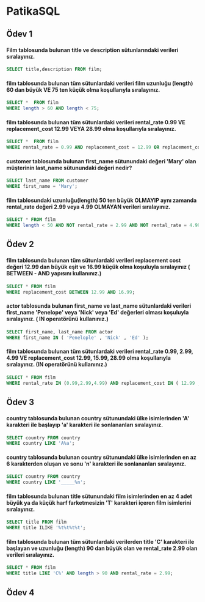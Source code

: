 # PatikaSQL
## <p id = 'Ödev 1' > Ödev 1 </p> 
#### Film tablosunda bulunan title ve description sütunlarındaki verileri sıralayınız.
~~~sql
SELECT title,description FROM film;
~~~~
#### film tablosunda bulunan tüm sütunlardaki verileri film uzunluğu (length) 60 dan büyük VE 75 ten küçük olma koşullarıyla sıralayınız.
~~~~sql
SELECT *  FROM film
WHERE length > 60 AND length < 75;
~~~~
#### film tablosunda bulunan tüm sütunlardaki verileri rental_rate 0.99 VE replacement_cost 12.99 VEYA 28.99 olma koşullarıyla sıralayınız.
~~~~sql
SELECT *  FROM film
WHERE rental_rate = 0.99 AND replacement_cost = 12.99 OR replacement_cost = 28.99
~~~~
#### customer tablosunda bulunan first_name sütunundaki değeri 'Mary' olan müşterinin last_name sütunundaki değeri nedir?
~~~~sql
SELECT last_name FROM customer
WHERE first_name = 'Mary';
~~~~
#### film tablosundaki uzunluğu(length) 50 ten büyük OLMAYIP aynı zamanda rental_rate değeri 2.99 veya 4.99 OLMAYAN verileri sıralayınız.
~~~~sql
SELECT * FROM film
WHERE length < 50 AND NOT rental_rate = 2.99 AND NOT rental_rate = 4.99;
~~~~
## <p id = 'Ödev 2' > Ödev 2 </p> 
#### film tablosunda bulunan tüm sütunlardaki verileri replacement cost değeri 12.99 dan büyük eşit ve 16.99 küçük olma koşuluyla sıralayınız ( BETWEEN - AND yapısını kullanınız.)
~~~~sql
SELECT * FROM film
WHERE replacement_cost BETWEEN 12.99 AND 16.99;
~~~~
#### actor tablosunda bulunan first_name ve last_name sütunlardaki verileri first_name 'Penelope' veya 'Nick' veya 'Ed' değerleri olması koşuluyla sıralayınız. ( IN operatörünü kullanınız.)
~~~~sql
SELECT first_name, last_name FROM actor
WHERE first_name IN ( 'Penelople' , 'Nick' , 'Ed' );
~~~~
#### film tablosunda bulunan tüm sütunlardaki verileri rental_rate 0.99, 2.99, 4.99 VE replacement_cost 12.99, 15.99, 28.99 olma koşullarıyla sıralayınız. (IN operatörünü kullanınız.)
~~~~sql
SELECT * FROM film
WHERE rental_rate IN (0.99,2.99,4.99) AND replacement_cost IN ( 12.99 , 15.99 , 28.99 );
~~~~
## <p id = 'Ödev 3' > Ödev 3 </p>
#### country tablosunda bulunan country sütunundaki ülke isimlerinden 'A' karakteri ile başlayıp 'a' karakteri ile sonlananları sıralayınız.
~~~~sql
SELECT country FROM country
WHERE country LIKE 'A%a';
~~~~
#### country tablosunda bulunan country sütunundaki ülke isimlerinden en az 6 karakterden oluşan ve sonu 'n' karakteri ile sonlananları sıralayınız.
~~~~sql
SELECT country FROM country
WHERE country LIKE '_____%n';
~~~~
#### film tablosunda bulunan title sütunundaki film isimlerinden en az 4 adet büyük ya da küçük harf farketmesizin 'T' karakteri içeren film isimlerini sıralayınız.
~~~~sql
SELECT title FROM film
WHERE title ILIKE '%t%t%t%t';
~~~~
#### film tablosunda bulunan tüm sütunlardaki verilerden title 'C' karakteri ile başlayan ve uzunluğu (length) 90 dan büyük olan ve rental_rate 2.99 olan verileri sıralayınız.
~~~~sql
SELECT * FROM film
WHERE title LIKE 'C%' AND length > 90 AND rental_rate = 2.99;
~~~~
## <p id = 'Ödev 4' > Ödev 4 </p>
